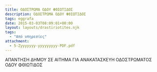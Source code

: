 ```yaml
---
title: ΟΔΟΣΤΡΩΜΑ ΟΔΟΥ ΦΘΙΩΤΙΔΟΣ
description: ΟΔΟΣΤΡΩΜΑ ΟΔΟΥ ΦΘΙΩΤΙΔΟΣ
tags: eggrafa
date: 2015-03-03T08:09:01+00:00
layout: layouts/drastiriotites.njk
tags:
  - "Από υπηρεσίες"
attachment:
  - 5-Zyyyyyyy-yyyyyyyyy-PDF.pdf
---
```


ΑΠΑΝΤΗΣΗ ΔΗΜΟΥ ΣΕ ΑΙΤΗΜΑ ΓΙΑ ΑΝΑΚΑΤΑΣΚΕΥΗ ΟΔΟΣΤΡΩΜΑΤΟΣ ΟΔΟΥ ΦΘΙΩΤΙΔΟΣ

<!-- excerpt -->
